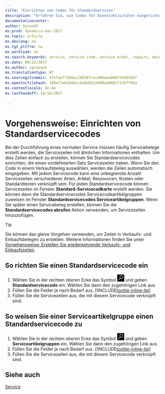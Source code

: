 ```yaml
---
title: "Einrichten von Codes für Standardservices"
description: "Erfahren Sie, wie Codes für Dienstaktivitäten eingerichtet werden, die Sie häufig ausführen."
documentationcenter: 
author: SorenGP
ms.prod: dynamics-nav-2017
ms.topic: article
ms.devlang: na
ms.tgt_pltfrm: na
ms.workload: na
ms.search.keywords: service, service item, service order, repairs, maintenance
ms.date: 08/22/2017
ms.author: sgroespe
ms.translationtype: HT
ms.sourcegitcommit: 4fefaef7380ac10836fcac404eea006f55d8556f
ms.openlocfilehash: 109e71ab1b06ccbe0a931a998ae0681713eff9da
ms.contentlocale: de-de
ms.lasthandoff: 10/16/2017

---
```


# <a name="how-to-set-up-standard-service-codes"></a>Vorgehensweise: Einrichten von Standardservicecodes
Bei der Durchführung eines normalen Service müssen häufig Servicebelege erstellt werden, die Servicezeilen mit ähnlichen Informationen enthalten. Um dies Zeilen einfach zu erstellen, können Sie Standardservicecodes einrichten, die einen vordefinierten Satz Servicezeilen haben. Wenn Sie den Code in einem Verkaufsbeleg auswählen, werden die Zeilen automatisch eingegeben. Mit jedem Servicecode kann eine unbegrenzte Anzahl Servicezeilen verschiedener Arten, Artikel, Ressourcen, Kosten oder Standardtexten verknüpft sein. Für jeden Standardservicecode können Servicezeilen im Fenster **Standard-Servicecodkarte** erstellt werden. Sie können dann die Standardservicecodes Servicecodeartikelgruppen zuweisen im Fenster **Standardservicecodes Serviceartikelgruppen**. Wenn Sie später einen Servicebeleg erstellen, können Sie die **Standardservicecodes abrufen** Aktion verwenden, um Servicezeilen hinzuzufügen.  
  
> [!Tip]
>  Sie können das gleive Vorgehen verwenden, um Zeilen in Verkaufs- und Einkaufsbelegen zu erstellen. Weitere Informationen finden Sie unter [Vorgehensweise: Erstellen Sie wiederkehrende Verkaufs- und Einkaufszeilen](sales-how-work-standard-lines.md).    
  
## <a name="to-set-up-a-standard-service-code"></a>So richten Sie einen Standardservicecode ein    
1. Wählen Sie in der rechten oberen Ecke das Symbol ![Nach Seite oder Bericht suchen](media/ui-search/search_small.png "Nach Seite oder Bericht suchen") und geben **Standardservicecode** ein. Wählen Sie dann den zugehörigen Link aus.  
2. Füllen Sie die Felder je nach Bedarf aus. [!INCLUDE[tooltip-inline-tip](includes/tooltip-inline-tip_md.md)]  
4. Füllen Sie die Servicezeilen aus, die mit diesem Servicecode verknüpft sind.  

## <a name="to-assign-a-standard-service-code-to-a-service-item-group"></a>So weisen Sie einer Serviceartikelgruppe einen Standardservicecode zu
1. Wählen Sie in der rechten oberen Ecke das Symbol ![Nach Seite oder Bericht suchen](media/ui-search/search_small.png "Nach Seite oder Bericht suchen") und geben **Serviceartikelgruppen** ein. Wählen Sie dann den zugehörigen Link aus.  
2. Füllen Sie die Felder je nach Bedarf aus. [!INCLUDE[tooltip-inline-tip](includes/tooltip-inline-tip_md.md)]
3. Füllen Sie die Servicezeilen aus, die mit diesem Servicecode verknüpft sind.  

## <a name="see-also"></a>Siehe auch
[Service](service-service.md)
